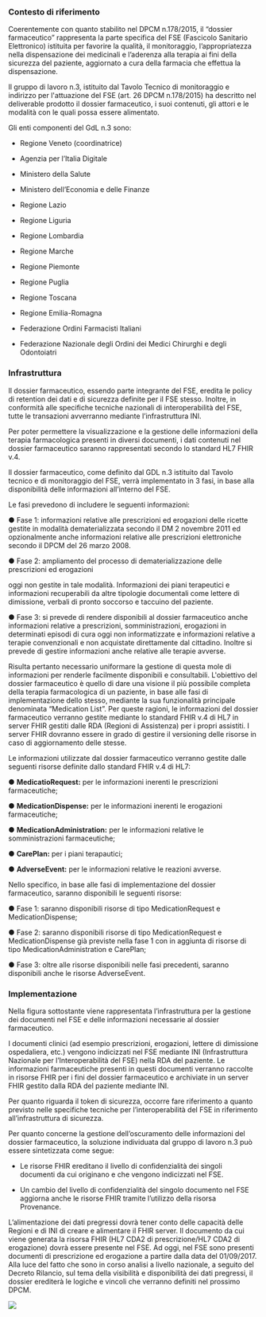 ### Contesto di riferimento

Coerentemente con quanto stabilito nel DPCM n.178/2015, il “dossier
farmaceutico” rappresenta la parte specifica del FSE (Fascicolo
Sanitario Elettronico) istituita per favorire la qualità, il
monitoraggio, l’appropriatezza nella dispensazione dei medicinali e
l’aderenza alla terapia ai fini della sicurezza del paziente,
aggiornato a cura della farmacia che effettua la dispensazione.

Il gruppo di lavoro n.3, istituito dal Tavolo Tecnico di monitoraggio e
indirizzo per l'attuazione del FSE (art. 26 DPCM n.178/2015) ha
descritto nel deliverable prodotto il dossier farmaceutico, i suoi
contenuti, gli attori e le modalità con le quali possa essere
alimentato.

Gli enti componenti del GdL n.3 sono:

  - Regione Veneto (coordinatrice)

  - Agenzia per l’Italia Digitale

  - Ministero della Salute

  - Ministero dell’Economia e delle Finanze

  - Regione Lazio

  - Regione Liguria

  - Regione Lombardia

  - Regione Marche

  - Regione Piemonte

  - Regione Puglia

  - Regione Toscana

  - Regione Emilia-Romagna

  - Federazione Ordini Farmacisti Italiani

  - Federazione Nazionale degli Ordini dei Medici Chirurghi e degli
    Odontoiatri

### Infrastruttura

Il dossier farmaceutico, essendo parte integrante del FSE, eredita le
policy di retention dei dati e di sicurezza definite per il FSE stesso.
Inoltre, in conformità alle specifiche tecniche nazionali di
interoperabilità del FSE, tutte le transazioni avverranno mediante
l’infrastruttura INI.

Per poter permettere la visualizzazione e la gestione delle informazioni
della terapia farmacologica presenti in diversi documenti, i dati
contenuti nel dossier farmaceutico saranno rappresentati secondo lo
standard HL7 FHIR v.4.

Il dossier farmaceutico, come definito dal GDL n.3 istituito dal Tavolo
tecnico e di monitoraggio del FSE, verrà implementato in 3 fasi, in base
alla disponibilità delle informazioni all’interno del FSE.

Le fasi prevedono di includere le seguenti informazioni:

● Fase 1: informazioni relative alle prescrizioni ed erogazioni delle
ricette gestite in modalità dematerializzata secondo il DM 2 novembre
2011 ed opzionalmente anche informazioni relative alle prescrizioni
elettroniche secondo il DPCM del 26 marzo 2008.

● Fase 2: ampliamento del processo di dematerializzazione delle
prescrizioni ed erogazioni

oggi non gestite in tale modalità. Informazioni dei piani terapeutici e
informazioni recuperabili da altre tipologie documentali come lettere di
dimissione, verbali di pronto soccorso e taccuino del paziente.

● Fase 3: si prevede di rendere disponibili al dossier farmaceutico
anche informazioni relative a prescrizioni, somministrazioni, erogazioni
in determinati episodi di cura oggi non informatizzate e informazioni
relative a terapie convenzionali e non acquistate direttamente dal
cittadino. Inoltre si prevede di gestire informazioni anche relative
alle terapie avverse.

Risulta pertanto necessario uniformare la gestione di questa mole di
informazioni per renderle facilmente disponibili e consultabili.
L'obiettivo del dossier farmaceutico è quello di dare una visione il più
possibile completa della terapia farmacologica di un paziente, in base
alle fasi di implementazione dello stesso, mediante la sua funzionalità
principale denominata “Medication List”. Per queste ragioni, le
informazioni del dossier farmaceutico verranno gestite mediante lo
standard FHIR v.4 di HL7 in server FHIR gestiti dalle RDA (Regioni di
Assistenza) per i propri assistiti. I server FHIR dovranno essere in
grado di gestire il versioning delle risorse in caso di aggiornamento
delle stesse.

Le informazioni utilizzate dal dossier farmaceutico verranno gestite
dalle seguenti risorse definite dallo standard FHIR v.4 di HL7:

● **MedicatioRequest:** per le informazioni inerenti le prescrizioni
farmaceutiche;

● **MedicationDispense:** per le informazioni inerenti le erogazioni
farmaceutiche;

● **MedicationAdministration:** per le informazioni relative le
somministrazioni farmaceutiche;

● **CarePlan:** per i piani terapautici;

● **AdverseEvent:** per le informazioni relative le reazioni avverse.

Nello specifico, in base alle fasi di implementazione del dossier
farmaceutico, saranno disponibili le seguenti risorse:

● Fase 1: saranno disponibili risorse di tipo MedicationRequest e
MedicationDispense;

● Fase 2: saranno disponibili risorse di tipo MedicationRequest e
MedicationDispense già previste nella fase 1 con in aggiunta di risorse
di tipo MedicationAdministration e CarePlan;

● Fase 3: oltre alle risorse disponibili nelle fasi precedenti, saranno
disponibili anche le risorse AdverseEvent.

### Implementazione

Nella figura sottostante viene rappresentata l’infrastruttura per la
gestione dei documenti nel FSE e delle informazioni necessarie al
dossier farmaceutico.

I documenti clinici (ad esempio prescrizioni, erogazioni, lettere di
dimissione ospedaliera, etc.) vengono indicizzati nel FSE mediante INI
(Infrastruttura Nazionale per l’Interoperabilità del FSE) nella RDA del
paziente. Le informazioni farmaceutiche presenti in questi documenti
verranno raccolte in risorse FHIR per i fini del dossier farmaceutico e
archiviate in un server FHIR gestito dalla RDA del paziente mediante
INI.

Per quanto riguarda il token di sicurezza, occorre fare riferimento a
quanto previsto nelle specifiche tecniche per l’interoperabilità del FSE
in riferimento all’infrastruttura di sicurezza.

Per quanto concerne la gestione dell’oscuramento delle informazioni del
dossier farmaceutico, la soluzione individuata dal gruppo di lavoro n.3
può essere sintetizzata come segue:

  - Le risorse FHIR ereditano il livello di confidenzialità dei singoli
    documenti da cui originano e che vengono indicizzati nel FSE.

  - Un cambio del livello di confidenzialità del singolo documento nel
    FSE aggiorna anche le risorse FHIR tramite l’utilizzo della risorsa
    Provenance.

L’alimentazione dei dati pregressi dovrà tener conto delle capacità
delle Regioni e di INI di creare e alimentare il FHIR server. Il
documento da cui viene generata la risorsa FHIR (HL7 CDA2 di
prescrizione/HL7 CDA2 di erogazione) dovrà essere presente nel FSE. Ad
oggi, nel FSE sono presenti documenti di prescrizione ed erogazione a
partire dalla data del 01/09/2017. Alla luce del fatto che sono in corso
analisi a livello nazionale, a seguito del Decreto Rilancio, sul tema
della visibilità e disponibilità dei dati pregressi, il dossier
erediterà le logiche e vincoli che verranno definiti nel prossimo DPCM.

![](contesto-1.png)
